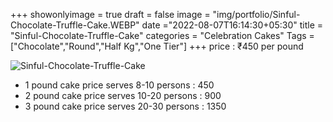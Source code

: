 +++
showonlyimage = true
draft = false
image = "img/portfolio/Sinful-Chocolate-Truffle-Cake.WEBP"
date ="2022-08-07T16:14:30+05:30"
title = "Sinful-Chocolate-Truffle-Cake"
categories = "Celebration Cakes"
Tags = ["Chocolate","Round","Half Kg","One Tier"]
+++
price : ₹450 per pound
<!--more-->
![Sinful-Chocolate-Truffle-Cake](/img/portfolio/Sinful-Chocolate-Truffle-Cake.WEBP)
* 1 pound cake price serves 8-10 persons : 450
* 2 pound cake price serves 10-20 persons : 900
* 3 pound cake price serves 20-30 persons : 1350
